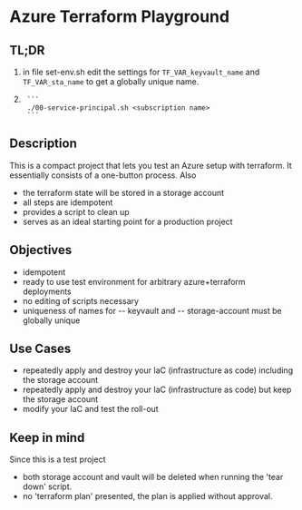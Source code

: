 # Azure Terraform Playground

## TL;DR
1. in file set-env.sh edit the settings for `TF_VAR_keyvault_name` and 	`TF_VAR_sta_name` to get a globally unique name.
2. 
        ```
        ./00-service-principal.sh <subscription name>
        ```

## Description
This is a compact project that lets you test an Azure setup with terraform.
It essentially consists of a one-button process.
Also
- the terraform state will be stored in a storage account
- all steps are idempotent
- provides a script to clean up
- serves as an ideal starting point for a production project

## Objectives
- idempotent
- ready to use test environment for arbitrary azure+terraform deployments
- no editing of scripts necessary
- uniqueness of names for
-- keyvault and
-- storage-account
  must be globally unique
<!--
## Usage
1. create the service principal
    ```
    ./00-service-principal.sh
    ```
   Wait a few seconds until Azure is able to us
2.
-->

## Use Cases
- repeatedly apply and destroy your IaC (infrastructure as code) including the storage account
- repeatedly apply and destroy your IaC (infrastructure as code) but keep the storage account
- modify your IaC and test the roll-out

## Keep in mind
Since this is a test project 
- both storage account and vault will be deleted when running the 'tear down' script.
- no 'terraform plan' presented, the plan is applied without approval.
